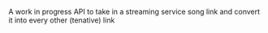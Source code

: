 A work in progress API to take in a streaming service song link and convert it into every other (tenative) link
